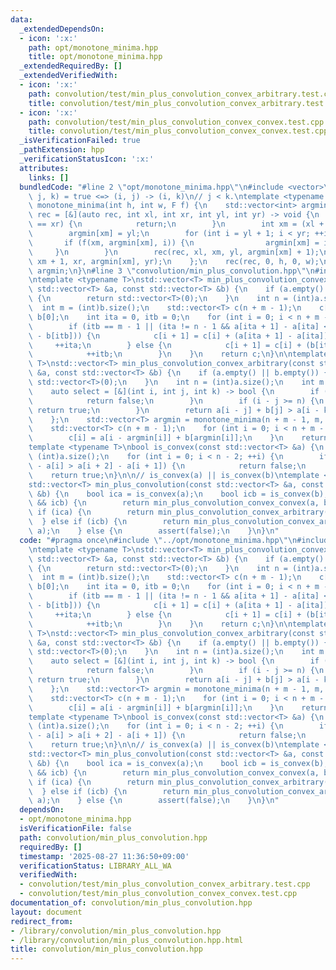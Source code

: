 ```yaml
---
data:
  _extendedDependsOn:
  - icon: ':x:'
    path: opt/monotone_minima.hpp
    title: opt/monotone_minima.hpp
  _extendedRequiredBy: []
  _extendedVerifiedWith:
  - icon: ':x:'
    path: convolution/test/min_plus_convolution_convex_arbitrary.test.cpp
    title: convolution/test/min_plus_convolution_convex_arbitrary.test.cpp
  - icon: ':x:'
    path: convolution/test/min_plus_convolution_convex_convex.test.cpp
    title: convolution/test/min_plus_convolution_convex_convex.test.cpp
  _isVerificationFailed: true
  _pathExtension: hpp
  _verificationStatusIcon: ':x:'
  attributes:
    links: []
  bundledCode: "#line 2 \"opt/monotone_minima.hpp\"\n#include <vector>\n\n// f(i,\
    \ j, k) = true <=> (i, j) -> (i, k)\n// j < k.\ntemplate <typename F>\nstd::vector<int>\
    \ monotone_minima(int h, int w, F f) {\n    std::vector<int> argmin(h);\n    auto\
    \ rec = [&](auto rec, int xl, int xr, int yl, int yr) -> void {\n        if (xl\
    \ == xr) {\n            return;\n        }\n        int xm = (xl + xr) / 2;\n\
    \        argmin[xm] = yl;\n        for (int i = yl + 1; i < yr; ++i) {\n     \
    \       if (f(xm, argmin[xm], i)) {\n                argmin[xm] = i;\n       \
    \     }\n        }\n        rec(rec, xl, xm, yl, argmin[xm] + 1);\n        rec(rec,\
    \ xm + 1, xr, argmin[xm], yr);\n    };\n    rec(rec, 0, h, 0, w);\n    return\
    \ argmin;\n}\n#line 3 \"convolution/min_plus_convolution.hpp\"\n#include <cassert>\n\
    \ntemplate <typename T>\nstd::vector<T> min_plus_convolution_convex_convex(const\
    \ std::vector<T> &a, const std::vector<T> &b) {\n    if (a.empty() || b.empty())\
    \ {\n        return std::vector<T>(0);\n    }\n    int n = (int)a.size();\n  \
    \  int m = (int)b.size();\n    std::vector<T> c(n + m - 1);\n    c[0] = a[0] +\
    \ b[0];\n    int ita = 0, itb = 0;\n    for (int i = 0; i < n + m - 2; ++i) {\n\
    \        if (itb == m - 1 || (ita != n - 1 && a[ita + 1] - a[ita] < b[itb + 1]\
    \ - b[itb])) {\n            c[i + 1] = c[i] + (a[ita + 1] - a[ita]);\n       \
    \     ++ita;\n        } else {\n            c[i + 1] = c[i] + (b[itb + 1] - b[itb]);\n\
    \            ++itb;\n        }\n    }\n    return c;\n}\n\ntemplate <typename\
    \ T>\nstd::vector<T> min_plus_convolution_convex_arbitrary(const std::vector<T>\
    \ &a, const std::vector<T> &b) {\n    if (a.empty() || b.empty()) {\n        return\
    \ std::vector<T>(0);\n    }\n    int n = (int)a.size();\n    int m = (int)b.size();\n\
    \    auto select = [&](int i, int j, int k) -> bool {\n        if (i < k) {\n\
    \            return false;\n        }\n        if (i - j >= n) {\n           \
    \ return true;\n        }\n        return a[i - j] + b[j] > a[i - k] + b[k];\n\
    \    };\n    std::vector<T> argmin = monotone_minima(n + m - 1, m, select);\n\
    \    std::vector<T> c(n + m - 1);\n    for (int i = 0; i < n + m - 1; ++i) {\n\
    \        c[i] = a[i - argmin[i]] + b[argmin[i]];\n    }\n    return c;\n}\n\n\
    template <typename T>\nbool is_convex(const std::vector<T> &a) {\n    int n =\
    \ (int)a.size();\n    for (int i = 0; i < n - 2; ++i) {\n        if (a[i + 1]\
    \ - a[i] > a[i + 2] - a[i + 1]) {\n            return false;\n        }\n    }\n\
    \    return true;\n}\n\n// is_convex(a) || is_convex(b)\ntemplate <typename T>\n\
    std::vector<T> min_plus_convolution(const std::vector<T> &a, const std::vector<T>\
    \ &b) {\n    bool ica = is_convex(a);\n    bool icb = is_convex(b);\n    if (ica\
    \ && icb) {\n        return min_plus_convolution_convex_convex(a, b);\n    } else\
    \ if (ica) {\n        return min_plus_convolution_convex_arbitrary(a, b);\n  \
    \  } else if (icb) {\n        return min_plus_convolution_convex_arbitrary(b,\
    \ a);\n    } else {\n        assert(false);\n    }\n}\n"
  code: "#pragma once\n#include \"../opt/monotone_minima.hpp\"\n#include <cassert>\n\
    \ntemplate <typename T>\nstd::vector<T> min_plus_convolution_convex_convex(const\
    \ std::vector<T> &a, const std::vector<T> &b) {\n    if (a.empty() || b.empty())\
    \ {\n        return std::vector<T>(0);\n    }\n    int n = (int)a.size();\n  \
    \  int m = (int)b.size();\n    std::vector<T> c(n + m - 1);\n    c[0] = a[0] +\
    \ b[0];\n    int ita = 0, itb = 0;\n    for (int i = 0; i < n + m - 2; ++i) {\n\
    \        if (itb == m - 1 || (ita != n - 1 && a[ita + 1] - a[ita] < b[itb + 1]\
    \ - b[itb])) {\n            c[i + 1] = c[i] + (a[ita + 1] - a[ita]);\n       \
    \     ++ita;\n        } else {\n            c[i + 1] = c[i] + (b[itb + 1] - b[itb]);\n\
    \            ++itb;\n        }\n    }\n    return c;\n}\n\ntemplate <typename\
    \ T>\nstd::vector<T> min_plus_convolution_convex_arbitrary(const std::vector<T>\
    \ &a, const std::vector<T> &b) {\n    if (a.empty() || b.empty()) {\n        return\
    \ std::vector<T>(0);\n    }\n    int n = (int)a.size();\n    int m = (int)b.size();\n\
    \    auto select = [&](int i, int j, int k) -> bool {\n        if (i < k) {\n\
    \            return false;\n        }\n        if (i - j >= n) {\n           \
    \ return true;\n        }\n        return a[i - j] + b[j] > a[i - k] + b[k];\n\
    \    };\n    std::vector<T> argmin = monotone_minima(n + m - 1, m, select);\n\
    \    std::vector<T> c(n + m - 1);\n    for (int i = 0; i < n + m - 1; ++i) {\n\
    \        c[i] = a[i - argmin[i]] + b[argmin[i]];\n    }\n    return c;\n}\n\n\
    template <typename T>\nbool is_convex(const std::vector<T> &a) {\n    int n =\
    \ (int)a.size();\n    for (int i = 0; i < n - 2; ++i) {\n        if (a[i + 1]\
    \ - a[i] > a[i + 2] - a[i + 1]) {\n            return false;\n        }\n    }\n\
    \    return true;\n}\n\n// is_convex(a) || is_convex(b)\ntemplate <typename T>\n\
    std::vector<T> min_plus_convolution(const std::vector<T> &a, const std::vector<T>\
    \ &b) {\n    bool ica = is_convex(a);\n    bool icb = is_convex(b);\n    if (ica\
    \ && icb) {\n        return min_plus_convolution_convex_convex(a, b);\n    } else\
    \ if (ica) {\n        return min_plus_convolution_convex_arbitrary(a, b);\n  \
    \  } else if (icb) {\n        return min_plus_convolution_convex_arbitrary(b,\
    \ a);\n    } else {\n        assert(false);\n    }\n}\n"
  dependsOn:
  - opt/monotone_minima.hpp
  isVerificationFile: false
  path: convolution/min_plus_convolution.hpp
  requiredBy: []
  timestamp: '2025-08-27 11:36:50+09:00'
  verificationStatus: LIBRARY_ALL_WA
  verifiedWith:
  - convolution/test/min_plus_convolution_convex_arbitrary.test.cpp
  - convolution/test/min_plus_convolution_convex_convex.test.cpp
documentation_of: convolution/min_plus_convolution.hpp
layout: document
redirect_from:
- /library/convolution/min_plus_convolution.hpp
- /library/convolution/min_plus_convolution.hpp.html
title: convolution/min_plus_convolution.hpp
---
```

